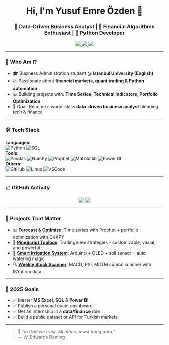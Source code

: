 <h1 align="center">Hi, I'm Yusuf Emre Özden 👋</h1>
<h3 align="center">🚀 Data-Driven Business Analyst | 🧠 Financial Algorithms Enthusiast | 🐍 Python Developer</h3>

<p align="center">
  <a href="https://linkedin.com/in/yusufemreozden" target="_blank">
    <img src="https://img.shields.io/badge/LinkedIn-0077B5?style=flat&logo=linkedin&logoColor=white" />
  </a>
  <a href="mailto:info@yusufemreozden.com" target="_blank">
    <img src="https://img.shields.io/badge/Email-info@yusufemreozden.com-D14836?style=flat&logo=gmail&logoColor=white" />
  </a>
  <a href="https://twitter.com/yusufemreozden" target="_blank">
    <img src="https://img.shields.io/badge/Twitter-1DA1F2?style=flat&logo=twitter&logoColor=white" />
  </a>
</p>

---

### 🧭 Who Am I?

- 🎓 Business Administration student @ **Istanbul University (English)**
- 💹 Passionate about **financial markets, quant trading & Python automation**
- 📊 Building projects with: **Time Series**, **Technical Indicators**, **Portfolio Optimization**
- 🎯 Goal: Become a world-class **data-driven business analyst** blending tech & finance

---

### 🛠️ Tech Stack

**Languages:**  
![Python](https://img.shields.io/badge/-Python-3776AB?style=flat&logo=python&logoColor=white) 
![SQL](https://img.shields.io/badge/-SQL-4479A1?style=flat&logo=mysql&logoColor=white)  
**Tools:**  
![Pandas](https://img.shields.io/badge/-Pandas-150458?style=flat&logo=pandas&logoColor=white)
![NumPy](https://img.shields.io/badge/-NumPy-013243?style=flat&logo=numpy&logoColor=white)
![Prophet](https://img.shields.io/badge/-Prophet-212121?style=flat)
![Matplotlib](https://img.shields.io/badge/-Matplotlib-008080?style=flat)
![Power BI](https://img.shields.io/badge/-PowerBI-F2C811?style=flat&logo=powerbi&logoColor=black)  
**Others:**  
![GitHub](https://img.shields.io/badge/-GitHub-181717?style=flat&logo=github&logoColor=white)
![Linux](https://img.shields.io/badge/-Linux-FCC624?style=flat&logo=linux&logoColor=black)
![VSCode](https://img.shields.io/badge/-VSCode-007ACC?style=flat&logo=visual-studio-code&logoColor=white)

---

### 📈 GitHub Activity

<p align="center">
  <img src="https://github-readme-stats.vercel.app/api?username=yusufemreozden&show_icons=true&theme=github_dark&bg_color=00000000" />
  <img src="https://github-readme-stats.vercel.app/api/top-langs/?username=yusufemreozden&layout=compact&theme=github_dark&bg_color=00000000" />
</p>

---

### 🧠 Projects That Matter

- 📊 [**Forecast & Optimize**](https://github.com/yusufemreozden/forecast-optimize): Time series with Prophet + portfolio optimization with CVXPY  
- 🧪 [**PineScript Toolbox**](https://github.com/yusufemreozden/pinescript-toolbox): TradingView strategies – customizable, visual, and powerful  
- 🌿 [**Smart Irrigation System**](https://github.com/yusufemreozden/smart-irrigation-system): Arduino + OLED + soil sensor = auto watering magic  
- 🔍 [**Weekly Stock Scanner**](https://github.com/yusufemreozden/weekly-stock-screener): MACD, RSI, MDTM combo scanner with ISYatirim data

---

### 🚀 2025 Goals

- ✅ Master **MS Excel**, **SQL** & **Power BI**  
- ✅ Publish a personal quant dashboard  
- ✅ Get an internship in a **data/finance** role  
- ✅ Build a public dataset or API for Turkish markets

---

> 💬 _"In God we trust. All others must bring data."_  
> — W. Edwards Deming
